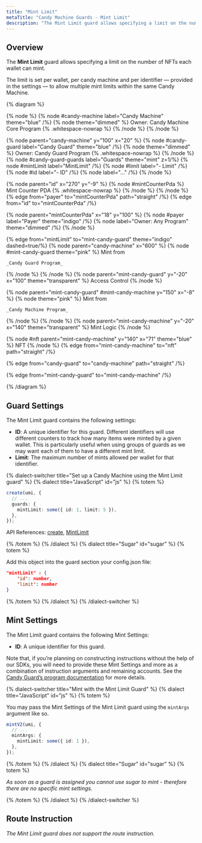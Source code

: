 ```yaml
---
title: "Mint Limit"
metaTitle: "Candy Machine Guards - Mint Limit"
description: "The Mint Limit guard allows specifying a limit on the number of NFTs each wallet can mint."
---
```


## Overview

The **Mint Limit** guard allows specifying a limit on the number of NFTs each wallet can mint.

The limit is set per wallet, per candy machine and per identifier — provided in the settings — to allow multiple mint limits within the same Candy Machine.

{% diagram  %}

{% node %}
{% node #candy-machine label="Candy Machine" theme="blue" /%}
{% node theme="dimmed" %}
Owner: Candy Machine Core Program {% .whitespace-nowrap %}
{% /node %}
{% /node %}

{% node parent="candy-machine" y="100" x="20" %}
{% node #candy-guard label="Candy Guard" theme="blue" /%}
{% node theme="dimmed" %}
Owner: Candy Guard Program {% .whitespace-nowrap %}
{% /node %}
{% node #candy-guard-guards label="Guards" theme="mint" z=1/%}
{% node #mintLimit label="MintLimit" /%}
{% node #limit label="- Limit" /%}
{% node #id label="- ID" /%}
{% node label="..." /%}
{% /node %}

{% node parent="id" x="270" y="-9"  %}
{% node #mintCounterPda %}
Mint Counter PDA {% .whitespace-nowrap %}
{% /node %}
{% /node %}
{% edge from="payer" to="mintCounterPda" path="straight" /%}
{% edge from="id" to="mintCounterPda" /%}

{% node parent="mintCounterPda" x="18" y="100" %}
{% node #payer label="Payer" theme="indigo" /%}
{% node label="Owner: Any Program" theme="dimmed" /%}
{% /node %}

{% edge from="mintLimit" to="mint-candy-guard" theme="indigo" dashed=true/%}
{% node parent="candy-machine" x="600" %}
  {% node #mint-candy-guard theme="pink" %}
    Mint from

    _Candy Guard Program_
  {% /node %}
{% /node %}
{% node parent="mint-candy-guard" y="-20" x="100" theme="transparent" %}
  Access Control
{% /node %}

{% node parent="mint-candy-guard" #mint-candy-machine y="150" x="-8" %}
  {% node  theme="pink" %}
    Mint from 
    
    _Candy Machine Program_
  {% /node %}
{% /node %}
{% node parent="mint-candy-machine" y="-20" x="140" theme="transparent" %}
  Mint Logic
{% /node %}

{% node #nft parent="mint-candy-machine" y="140" x="71" theme="blue" %}
  NFT
{% /node %}
{% edge from="mint-candy-machine" to="nft" path="straight" /%}

{% edge from="candy-guard" to="candy-machine" path="straight" /%}

{% edge from="mint-candy-guard" to="mint-candy-machine" /%}

{% /diagram %}

## Guard Settings

The Mint Limit guard contains the following settings:

- **ID**: A unique identifier for this guard. Different identifiers will use different counters to track how many items were minted by a given wallet. This is particularly useful when using groups of guards as we may want each of them to have a different mint limit.
- **Limit**: The maximum number of mints allowed per wallet for that identifier.

{% dialect-switcher title="Set up a Candy Machine using the Mint Limit guard" %}
{% dialect title="JavaScript" id="js" %}
{% totem %}

```ts
create(umi, {
  // ...
  guards: {
    mintLimit: some({ id: 1, limit: 5 }),
  },
});
```

API References: [create](https://mpl-candy-machine-js-docs.vercel.app/functions/create.html), [MintLimit](https://mpl-candy-machine-js-docs.vercel.app/types/MintLimit.html)

{% /totem %}
{% /dialect %}
{% dialect title="Sugar" id="sugar" %}
{% totem %}

Add this object into the guard section your config.json file:

```json
"mintLimit" : {
    "id": number,
    "limit": number
}
```

{% /totem %}
{% /dialect %}
{% /dialect-switcher %}

## Mint Settings

The Mint Limit guard contains the following Mint Settings:

- **ID**: A unique identifier for this guard.

Note that, if you’re planning on constructing instructions without the help of our SDKs, you will need to provide these Mint Settings and more as a combination of instruction arguments and remaining accounts. See the [Candy Guard’s program documentation](https://github.com/metaplex-foundation/mpl-candy-machine/tree/main/programs/candy-guard#mintlimit) for more details.

{% dialect-switcher title="Mint with the Mint Limit Guard" %}
{% dialect title="JavaScript" id="js" %}
{% totem %}

You may pass the Mint Settings of the Mint Limit guard using the `mintArgs` argument like so.

```ts
mintV2(umi, {
  // ...
  mintArgs: {
    mintLimit: some({ id: 1 }),
  },
});
```

{% /totem %}
{% /dialect %}
{% dialect title="Sugar" id="sugar" %}
{% totem %}

_As soon as a guard is assigned you cannot use sugar to mint - therefore there are no specific mint settings._

{% /totem %}
{% /dialect %}
{% /dialect-switcher %}

## Route Instruction

_The Mint Limit guard does not support the route instruction._
